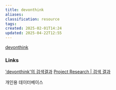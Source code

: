 ```yaml
---
title: devonthink
aliases: 
classification: resource
tags: 
created: 2025-02-01T14:24
updated: 2025-04-22T12:55
---
```

[devonthink](https://www.devontechnologies.com/apps/devonthink)

### Links

['devonthink'의 검색결과](https://namsieon.com/search/devonthink)
[Project Research \| 검색 결과](https://projectresearch.co.kr/?s=devon&x=0&y=0)

개인용 데이터베이스
